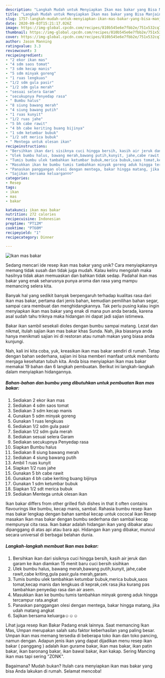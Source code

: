 ```yaml
---
description: "Langkah Mudah untuk Menyiapkan Ikan mas bakar yang Bisa Manjain Lidah"
title: "Langkah Mudah untuk Menyiapkan Ikan mas bakar yang Bisa Manjain Lidah"
slug: 1757-langkah-mudah-untuk-menyiapkan-ikan-mas-bakar-yang-bisa-manjain-lidah
date: 2020-09-03T15:21:17.026Z
image: https://img-global.cpcdn.com/recipes/810b545e6e7fbb2e/751x532cq70/ikan-mas-bakar-foto-resep-utama.jpg
thumbnail: https://img-global.cpcdn.com/recipes/810b545e6e7fbb2e/751x532cq70/ikan-mas-bakar-foto-resep-utama.jpg
cover: https://img-global.cpcdn.com/recipes/810b545e6e7fbb2e/751x532cq70/ikan-mas-bakar-foto-resep-utama.jpg
author: Jason Manning
ratingvalue: 3.3
reviewcount: 3
recipeingredient:
- "2 ekor ikan mas"
- "4 sdm saos tomat"
- "3 sdm kecap manis"
- "5 sdm minyak goreng"
- "1 ruas lengkuas"
- "1/2 sdm gula pasir"
- "1/2 sdm gula merah"
- "sesuai selera Garam"
- "secukupnya Penyedap rasa"
- " Bumbu halus"
- "8 siung bawang merah"
- "4 siung bawang putih"
- "1 ruas kunyit"
- "1/2 ruas jahe"
- "5 bh cabe rawit"
- "4 bh cabe keriting buang bijinya"
- "1 sdm ketumbar bubuk"
- "1/2 sdt merica bubuk"
- " Mentega untuk olesan ikan"
recipeinstructions:
- "Bersihkan ikan dari sisiknya cuci hingga bersih, kasih air jeruk dan garam ke ikan diamkan 15 menit baru cuci bersih sisihkan"
- "Ulek bumbu halus, bawang merah,bawang putih,kunyit, jahe,cabe rawit,cabe kriting,gula pasir,gula merah,garam."
- "Tumis bumbu ulek tambahkan ketumbar bubuk,merica bubuk,saos tomat,kecap manis dan lengkuas di keprak,cek rasa jika kurang pas tambahkan penyedap rasa dan air asem."
- "Masukkan ikan ke bumbu tumis tambahkan minyak goreng aduk hingga tercampur rata.angkat"
- "Panaskan panggangan olesi dengan mentega, bakar hingga matang, jika udah matang angkat"
- "Sajikan bersama keluarga☺☺☺"
categories:
- Resep
tags:
- ikan
- mas
- bakar

katakunci: ikan mas bakar 
nutrition: 272 calories
recipecuisine: Indonesian
preptime: "PT12M"
cooktime: "PT60M"
recipeyield: "1"
recipecategory: Dinner

---
```



![Ikan mas bakar](https://img-global.cpcdn.com/recipes/810b545e6e7fbb2e/751x532cq70/ikan-mas-bakar-foto-resep-utama.jpg)

Sedang mencari ide resep ikan mas bakar yang unik? Cara menyiapkannya memang tidak susah dan tidak juga mudah. Kalau keliru mengolah maka hasilnya tidak akan memuaskan dan bahkan tidak sedap. Padahal ikan mas bakar yang enak seharusnya punya aroma dan rasa yang mampu memancing selera kita.

Banyak hal yang sedikit banyak berpengaruh terhadap kualitas rasa dari ikan mas bakar, pertama dari jenis bahan, kemudian pemilihan bahan segar, sampai cara membuat dan menghidangkannya. Tak perlu pusing kalau ingin menyiapkan ikan mas bakar yang enak di mana pun anda berada, karena asal sudah tahu triknya maka hidangan ini dapat jadi sajian istimewa.

Bakar ikan sambil sesekali dioles dengan bumbu sampai matang. Lezat dan nikmat, itulah sajian ikan mas bakar khas Sunda. Nah, jika biasanya anda hanya menikmati sajian ini di restoran atau rumah makan yang biasa anda kunjungi.


Nah, kali ini kita coba, yuk, kreasikan ikan mas bakar sendiri di rumah. Tetap dengan bahan sederhana, sajian ini bisa memberi manfaat untuk membantu menjaga kesehatan tubuh kita. Anda bisa menyiapkan Ikan mas bakar memakai 19 bahan dan 6 langkah pembuatan. Berikut ini langkah-langkah dalam menyiapkan hidangannya.

<!--inarticleads1-->

##### Bahan-bahan dan bumbu yang dibutuhkan untuk pembuatan Ikan mas bakar:

1. Sediakan 2 ekor ikan mas
1. Sediakan 4 sdm saos tomat
1. Sediakan 3 sdm kecap manis
1. Gunakan 5 sdm minyak goreng
1. Gunakan 1 ruas lengkuas
1. Sediakan 1/2 sdm gula pasir
1. Sediakan 1/2 sdm gula merah
1. Sediakan sesuai selera Garam
1. Sediakan secukupnya Penyedap rasa
1. Siapkan  Bumbu halus
1. Sediakan 8 siung bawang merah
1. Sediakan 4 siung bawang putih
1. Ambil 1 ruas kunyit
1. Siapkan 1/2 ruas jahe
1. Gunakan 5 bh cabe rawit
1. Gunakan 4 bh cabe keriting buang bijinya
1. Gunakan 1 sdm ketumbar bubuk
1. Siapkan 1/2 sdt merica bubuk
1. Sediakan  Mentega untuk olesan ikan


Ikan bakar differs from other grilled fish dishes in that it often contains flavourings like bumbu, kecap manis, sambal. Rahasia bumbu resep ikan mas bakar lengkap dengan bahan sambal kecap untuk cococal ikan Resep masakan Ikan mas bakar dengan bumbu sederhana dan sambal kecap mempunyai cita rasa. Ikan bakar adalah hidangan ikan yang dibakar atau dipanggang di atas api atau bara api. Hidangan ikan yang dibakar, muncul secara universal di berbagai belahan dunia. 

<!--inarticleads2-->

##### Langkah-langkah membuat Ikan mas bakar:

1. Bersihkan ikan dari sisiknya cuci hingga bersih, kasih air jeruk dan garam ke ikan diamkan 15 menit baru cuci bersih sisihkan
1. Ulek bumbu halus, bawang merah,bawang putih,kunyit, jahe,cabe rawit,cabe kriting,gula pasir,gula merah,garam.
1. Tumis bumbu ulek tambahkan ketumbar bubuk,merica bubuk,saos tomat,kecap manis dan lengkuas di keprak,cek rasa jika kurang pas tambahkan penyedap rasa dan air asem.
1. Masukkan ikan ke bumbu tumis tambahkan minyak goreng aduk hingga tercampur rata.angkat
1. Panaskan panggangan olesi dengan mentega, bakar hingga matang, jika udah matang angkat
1. Sajikan bersama keluarga☺☺☺


Lihat juga resep Ikan Bakar Padang enak lainnya. Saat memancing Ikan Mas, Umpan merupakan salah satu faktor keberhasilan yang paling besar. Umpan ikan mas memang tersedia di beberapa toko ikan dan toko pancing, namun dengan. Adapun jenis ikan yang dapat dijadikan menu resep ikan bakar ( panggang ) adalah ikan gurame bakar, ikan mas bakar, ikan patin bakar, ikan baronang bakar, ikan bawal bakar, ikan kakap. Sering Mancing ikan mas tapi sering &#34;ZONK&#34;. 

Bagaimana? Mudah bukan? Itulah cara menyiapkan ikan mas bakar yang bisa Anda lakukan di rumah. Selamat mencoba!
